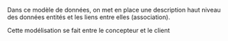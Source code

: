 Dans ce modèle de données, on met en place une description haut niveau des données entités et les liens entre elles (association).

Cette modélisation se fait entre le concepteur et le client 